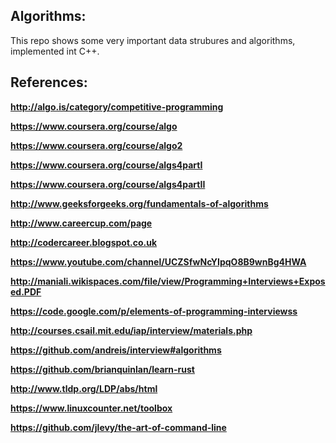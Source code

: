 ## Algorithms:
This repo shows some very important data strubures and algorithms, implemented int C++.

## References:
**http://algo.is/category/competitive-programming**

**https://www.coursera.org/course/algo**

**https://www.coursera.org/course/algo2**

**https://www.coursera.org/course/algs4partI**

**https://www.coursera.org/course/algs4partII**

**http://www.geeksforgeeks.org/fundamentals-of-algorithms**

**http://www.careercup.com/page**

**http://codercareer.blogspot.co.uk**

**https://www.youtube.com/channel/UCZSfwNcYIpqO8B9wnBg4HWA**

**http://maniali.wikispaces.com/file/view/Programming+Interviews+Exposed.PDF**

**https://code.google.com/p/elements-of-programming-interviewss**

**http://courses.csail.mit.edu/iap/interview/materials.php**

**https://github.com/andreis/interview#algorithms**

**https://github.com/brianquinlan/learn-rust**

**http://www.tldp.org/LDP/abs/html**

**https://www.linuxcounter.net/toolbox**

**https://github.com/jlevy/the-art-of-command-line**